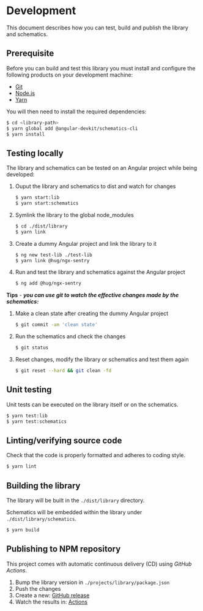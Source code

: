 # Development

This document describes how you can test, build and publish the library and schematics.

## Prerequisite

Before you can build and test this library you must install and configure the following products on your development machine:

* [Git][git]
* [Node.js][nodejs]
* [Yarn][yarn]

You will then need to install the required dependencies:

```sh
$ cd <library-path>
$ yarn global add @angular-devkit/schematics-cli
$ yarn install
```

## Testing locally

The library and schematics can be tested on an Angular project while being developed:

1. Ouput the library and schematics to dist and watch for changes

   ```sh
   $ yarn start:lib
   $ yarn start:schematics
   ```

2. Symlink the library to the global node_modules

   ```sh
   $ cd ./dist/library
   $ yarn link
   ```

3. Create a dummy Angular project and link the library to it

   ```sh
   $ ng new test-lib ./test-lib
   $ yarn link @hug/ngx-sentry
   ```

4. Run and test the library and schematics against the Angular project

   ```sh
   $ ng add @hug/ngx-sentry
   ```

**Tips** - ***you can use git to watch the effective changes made by the schematics:***

1. Make a clean state after creating the dummy Angular project

   ```sh
   $ git commit -am 'clean state'
   ```

2. Run the schematics and check the changes

   ```sh
   $ git status
   ```

3. Reset changes, modify the library or schematics and test them again

   ```sh
   $ git reset --hard && git clean -fd
   ```

## Unit testing

Unit tests can be executed on the library itself or on the schematics.

```sh
$ yarn test:lib
$ yarn test:schematics
```

## Linting/verifying source code

Check that the code is properly formatted and adheres to coding style.

```sh
$ yarn lint
```

## Building the library

The library will be built in the `./dist/library` directory.

Schematics will be embedded within the library under `./dist/library/schematics`.

```sh
$ yarn build
```

## Publishing to NPM repository

This project comes with automatic continuous delivery (CD) using *GitHub Actions*.

1. Bump the library version in `./projects/library/package.json`
2. Push the changes
3. Create a new: [GitHub release](https://github.com/DSI-HUG/ngx-sentry/releases/new)
4. Watch the results in: [Actions](https://github.com/DSI-HUG/ngx-sentry/actions)



[git]: https://git-scm.com/
[nodejs]: https://nodejs.org/
[yarn]: https://yarnpkg.com/
